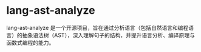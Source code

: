 # lang-ast-analyze
lang-ast-analyze 是一个开源项目，旨在通过分析语言（包括自然语言和编程语言）的抽象语法树（AST），深入理解句子的结构，并提升语言分析、编译原理与函数式编程的能力。
